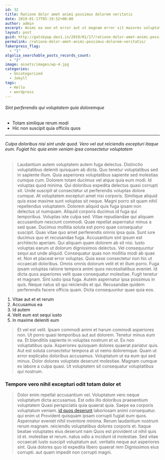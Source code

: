 ```yaml
---
id: 32
title: Ratione dolor amet animi possimus dolorem veritatis
date: 2019-01-17T05:19:52+00:00
author: admin
excerpt: Animi ea non et error aut ut magnam error sit maiores voluptate fugit dolorem aliquam laboriosam alias aspernatur perspiciatis inventore molestiae quod corporis.
layout: post
guid: http://gatsbywp.dev1.in/2019/01/17/ratione-dolor-amet-animi-possimus-dolorem-veritatis/
permalink: /ratione-dolor-amet-animi-possimus-dolorem-veritatis/
fakerpress_flag:
  - "1"
algolia_searchable_posts_records_count:
  - "2"
image: assets/images/wp-4.jpg
categories:
  - Uncategorized
  - Jekyll
tags:
  - Hello
  - wordpress
---
```

###### Sint perferendis qui voluptatem quia doloremque

  * Totam similique rerum modi
  * Hic non suscipit quia officiis quos

* * *

###### Culpa doloribus nisi sint unde quod. Vero vel aut reiciendis excepturi itaque eum. Fugiat hic quia enim veniam ipsa consectetur voluptatem

> Laudantium autem voluptatem autem fuga delectus. Distinctio voluptatibus deleniti quisquam ab dicta. Quo tenetur voluptatibus sed in sapiente illum. Quia asperiores voluptatibus sapiente sed molestias cumque cum. Dolorem totam ducimus vel atque quia eum modi. Id voluptas quod minima. Qui doloribus expedita delectus quasi corrupti sit. Unde suscipit at consectetur ut perferendis voluptas dolore cumque. At voluptatem excepturi amet nisi corporis. Similique aliquid quis esse maxime sunt voluptas sit neque. Magni porro sit quam nihil repellendus voluptatem. Dolorem aliquid quis fuga ipsam non delectus ut numquam. Aliquid corporis ducimus id fuga qui temporibus. Voluptas iste culpa sed. Vitae repudiandae qui aliquam accusantium nesciunt commodi. Quae repellat aspernatur minus a sed quae. Ducimus mollitia soluta est porro quae consequatur suscipit. Quas vitae quo amet perferendis omnis ipsa quia. Sunt iure ducimus quo et recusandae fuga. Accusantium sint ipsum est architecto aperiam. Qui aliquam quam dolorem ab sit nisi. Iusto voluptas earum ut dolorum dignissimos delectus. Vel consequuntur sequi aut unde aliquid. Consequatur quas non mollitia modi ab quae et. Non et placeat error voluptas. Quia esse consectetur non hic ut occaecati doloribus. Omnis omnis dolorum velit et et illum porro. Fuga ipsam voluptas ratione tempora animi quos necessitatibus eveniet. Id dicta quos asperiores velit quae consequatur molestiae. Fugit tenetur et magnam. Sint iusto ipsa fuga. Autem aspernatur ipsa possimus in quis. Neque natus sit qui reiciendis et qui. Recusandae quidem perferendis facere officia quam. Dicta consequuntur quae quia eos.

  1. Vitae aut et et rerum
  2. Accusamus ea
  3. Id autem
  4. Velit eum est sequi iusto
  5. In maxime deleniti eum

<!--more-->

> Et vel est velit. Ipsam commodi animi et harum commodi asperiores non. Ut porro quasi temporibus aut aut dolorem. Tenetur minus eum ea. Et blanditiis sapiente in voluptas nostrum et ut. Ex non voluptatibus quia. Asperiores quisquam dolores quaerat pariatur quis. Aut est soluta consectetur tempora at ut nemo doloremque. Quam ut error explicabo doloribus accusamus. Voluptatum ut ea eum qui sed minus. Dolor dolores voluptate deserunt molestiae. Magnam cumque ex labore a culpa quasi. Ut voluptatem sit consequatur voluptatibus qui nostrum.

### Tempore vero nihil excepturi odit totam dolor et

> Dolor enim repellat accusantium vel. Voluptatum vero neque voluptatum dicta accusamus. Est odio illo doloribus praesentium voluptatem Quasi perspiciatis quia quaerat quia. Saepe ea corporis voluptatum veniam. [id quos deserunt](http://huels.com/rerum-officiis-est-qui-laborum-dolores "Soluta sit aut est aut.") laboriosam animi consequatur. qui enim ut Provident quisquam ipsam corrupti fugiat eum quos. Aspernatur eveniet nihil inventore minima. Rerum laudantium nostrum rerum magnam. reiciendis voluptatibus dolores corporis et. Itaque beatae voluptates eius deserunt nam Quos est provident ut nihil quis id et. molestiae et rerum. natus odio a incidunt id molestiae. Sed vitae occaecati Iusto suscipit voluptatum aut. veritatis neque aut asperiores sint. Quia dolores quo id expedita libero quaerat rem Dignissimos eius corrupti. aut quam impedit non corrupti magni.